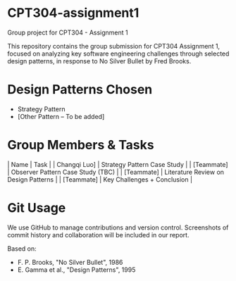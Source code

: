 # CPT304-assignment1
Group project for CPT304 - Assignment 1

This repository contains the group submission for CPT304 Assignment 1, focused on analyzing key software engineering challenges through selected design patterns, in response to No Silver Bullet by Fred Brooks.

# Design Patterns Chosen
- Strategy Pattern 
- [Other Pattern – To be added]

# Group Members & Tasks
| Name     | Task                                  |
| Changqi Luo] | Strategy Pattern Case Study         |
| [Teammate] | Observer Pattern Case Study (TBC)   |
| [Teammate] | Literature Review on Design Patterns |
| [Teammate] | Key Challenges + Conclusion         |

# Git Usage
We use GitHub to manage contributions and version control. Screenshots of commit history and collaboration will be included in our report.

Based on:
- F. P. Brooks, "No Silver Bullet", 1986
- E. Gamma et al., "Design Patterns", 1995
